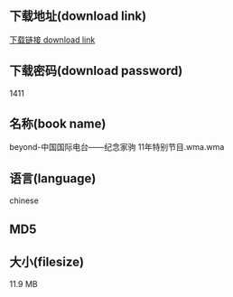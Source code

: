 ## 下载地址(download link)
[下载链接 download link](https://tutu365.netlify.app/?s=beyond-%E4%B8%AD%E5%9B%BD%E5%9B%BD%E9%99%85%E7%94%B5%E5%8F%B0%E2%80%94%E2%80%94%E7%BA%AA%E5%BF%B5%E5%AE%B6%E9%A9%B9+11%E5%B9%B4%E7%89%B9%E5%88%AB%E8%8A%82%E7%9B%AE.wma)

## 下载密码(download password)
1411

## 名称(book name)
beyond-中国国际电台——纪念家驹 11年特别节目.wma.wma

## 语言(language)
chinese

## MD5


## 大小(filesize)
11.9 MB
